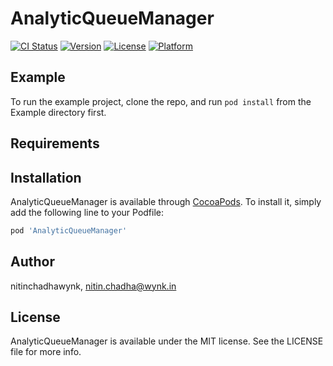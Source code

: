 # AnalyticQueueManager

[![CI Status](https://img.shields.io/travis/nitinchadhawynk/AnalyticQueueManager.svg?style=flat)](https://travis-ci.org/nitinchadhawynk/AnalyticQueueManager)
[![Version](https://img.shields.io/cocoapods/v/AnalyticQueueManager.svg?style=flat)](https://cocoapods.org/pods/AnalyticQueueManager)
[![License](https://img.shields.io/cocoapods/l/AnalyticQueueManager.svg?style=flat)](https://cocoapods.org/pods/AnalyticQueueManager)
[![Platform](https://img.shields.io/cocoapods/p/AnalyticQueueManager.svg?style=flat)](https://cocoapods.org/pods/AnalyticQueueManager)

## Example

To run the example project, clone the repo, and run `pod install` from the Example directory first.

## Requirements

## Installation

AnalyticQueueManager is available through [CocoaPods](https://cocoapods.org). To install
it, simply add the following line to your Podfile:

```ruby
pod 'AnalyticQueueManager'
```

## Author

nitinchadhawynk, nitin.chadha@wynk.in

## License

AnalyticQueueManager is available under the MIT license. See the LICENSE file for more info.
